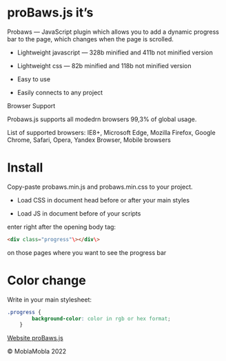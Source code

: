 proBaws.js it’s
===============

Probaws — JavaScript plugin which allows you to add a dynamic progress bar to the page, which changes when the page is scrolled.

*   Lightweight javascript — 328b minified and 411b not minified version

*   Lightweight css — 82b minified and 118b not minified version
    
*   Easy to use
    
*   Easily connects to any project
    

Browser Support

Probaws.js supports all modedrn browsers 99,3% of global usage.

List of supported browsers: IE8+, Microsoft Edge, Mozilla Firefox, Google Chrome, Safari, Opera, Yandex Browser, Mobile browsers

Install
=======

Copy-paste probaws.min.js and probaws.min.css to your project.

*   Load CSS in document head before or after your main styles
    
*   Load JS in document before of your scripts
    

enter right after the opening body tag:
```html
<div class="progress"\></div\>
```
on those pages where you want to see the progress bar

Color change
============

Write in your main stylesheet:

```css
.progress {
        background-color: color in rgb or hex format;
    }
```
  
[Website proBaws.js](https://moblamobla.github.io/proBaws.js/)

© MoblaMobla 2022
